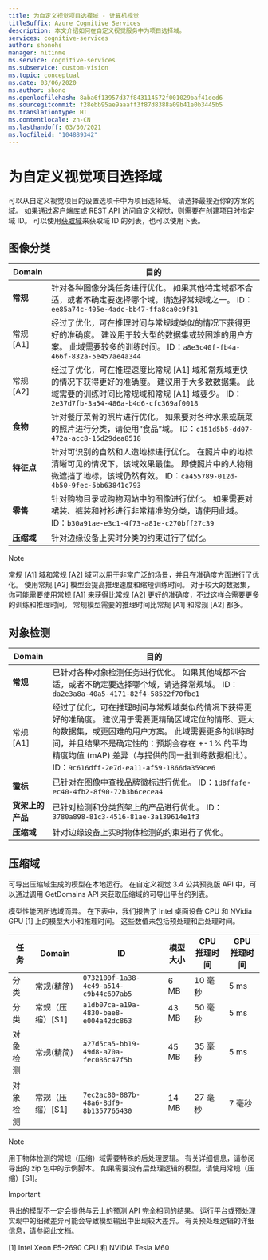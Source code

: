 ```yaml
---
title: 为自定义视觉项目选择域 - 计算机视觉
titleSuffix: Azure Cognitive Services
description: 本文介绍如何在自定义视觉服务中为项目选择域。
services: cognitive-services
author: shonohs
manager: nitinme
ms.service: cognitive-services
ms.subservice: custom-vision
ms.topic: conceptual
ms.date: 03/06/2020
ms.author: shono
ms.openlocfilehash: 8aba6f13957d37f843114572f001029baf41ded6
ms.sourcegitcommit: f28ebb95ae9aaaff3f87d8388a09b41e0b3445b5
ms.translationtype: HT
ms.contentlocale: zh-CN
ms.lasthandoff: 03/30/2021
ms.locfileid: "104889342"
---
```

# <a name="select-a-domain-for-a-custom-vision-project"></a>为自定义视觉项目选择域

可以从自定义视觉项目的设置选项卡中为项目选择域。 请选择最接近你的方案的域。 如果通过客户端库或 REST API 访问自定义视觉，则需要在创建项目时指定域 ID。 可以使用[获取域](https://westus2.dev.cognitive.microsoft.com/docs/services/Custom_Vision_Training_3.3/operations/5eb0bcc6548b571998fddeab)来获取域 ID 的列表，也可以使用下表。

## <a name="image-classification"></a>图像分类

|Domain|目的|
|---|---|
|__常规__| 针对各种图像分类任务进行优化。 如果其他特定域都不合适，或者不确定要选择哪个域，请选择常规域之一。 ID：`ee85a74c-405e-4adc-bb47-ffa8ca0c9f31`|
|常规 [A1]| 经过了优化，可在推理时间与常规域类似的情况下获得更好的准确度。 建议用于较大型的数据集或较困难的用户方案。 此域需要较多的训练时间。 ID：`a8e3c40f-fb4a-466f-832a-5e457ae4a344`|
|常规 [A2]| 经过了优化，可在推理速度比常规 [A1] 域和常规域更快的情况下获得更好的准确度。 建议用于大多数数据集。 此域需要的训练时间比常规域和常规 [A1] 域要少。 ID：`2e37d7fb-3a54-486a-b4d6-cfc369af0018` |
|__食物__|针对餐厅菜肴的照片进行优化。 如果要对各种水果或蔬菜的照片进行分类，请使用“食品”域。 ID：`c151d5b5-dd07-472a-acc8-15d29dea8518`|
|__特征点__|针对可识别的自然和人造地标进行优化。 在照片中的地标清晰可见的情况下，该域效果最佳。 即使照片中的人物稍微遮挡了地标，该域仍然有效。 ID：`ca455789-012d-4b50-9fec-5bb63841c793`|
|__零售__|针对购物目录或购物网站中的图像进行优化。 如果需要对裙装、裤装和衬衫进行非常精准的分类，请使用此域。 ID：`b30a91ae-e3c1-4f73-a81e-c270bff27c39`|
|__压缩域__| 针对边缘设备上实时分类的约束进行了优化。|


> [!NOTE]
> 常规 [A1] 域和常规 [A2] 域可以用于非常广泛的场景，并且在准确度方面进行了优化。 使用常规 [A2] 模型会提高推理速度和缩短训练时间。 对于较大的数据集，你可能需要使用常规 [A1] 来获得比常规 [A2] 更好的准确度，不过这样会需要更多的训练和推理时间。 常规模型需要的推理时间比常规 [A1] 和常规 [A2] 都多。

## <a name="object-detection"></a>对象检测

|Domain|目的|
|---|---|
|__常规__| 已针对各种对象检测任务进行优化。 如果其他域都不合适，或者不确定要选择哪个域，请选择常规域。 ID：`da2e3a8a-40a5-4171-82f4-58522f70fbc1`|
|常规 [A1]| 经过了优化，可在推理时间与常规域类似的情况下获得更好的准确度。 建议用于需要更精确区域定位的情形、更大的数据集，或更困难的用户方案。 此域需要更多的训练时间，并且结果不是确定性的：预期会存在 +-1% 的平均精度均值 (mAP) 差异（与提供的同一批训练数据相比）。 ID：`9c616dff-2e7d-ea11-af59-1866da359ce6`|
|__徽标__|已针对在图像中查找品牌徽标进行优化。 ID：`1d8ffafe-ec40-4fb2-8f90-72b3b6cecea4`|
|__货架上的产品__|已针对检测和分类货架上的产品进行优化。 ID：`3780a898-81c3-4516-81ae-3a139614e1f3`|
|__压缩域__| 针对边缘设备上实时物体检测的约束进行了优化。|

## <a name="compact-domains"></a>压缩域

可导出压缩域生成的模型在本地运行。 在自定义视觉 3.4 公共预览版 API 中，可以通过调用 GetDomains API 来获取压缩域的可导出平台的列表。

模型性能因所选域而异。 在下表中，我们报告了 Intel 桌面设备 CPU 和 NVidia GPU \[1\] 上的模型大小和推理时间。 这些数值未包括预处理和后处理时间。

|任务|Domain|ID|模型大小|CPU 推理时间|GPU 推理时间|
|---|---|---|---|---|---|
|分类|常规(精简)|`0732100f-1a38-4e49-a514-c9b44c697ab5`|6 MB|10 毫秒|5 ms|
|分类|常规（压缩）[S1]|`a1db07ca-a19a-4830-bae8-e004a42dc863`|43 MB|50 毫秒|5 ms|
|对象检测|常规(精简)|`a27d5ca5-bb19-49d8-a70a-fec086c47f5b`|45 MB|35 毫秒|5 ms|
|对象检测|常规（压缩）[S1]|`7ec2ac80-887b-48a6-8df9-8b1357765430`|14 MB|27 毫秒|7 毫秒|

>[!NOTE]
>用于物体检测的常规（压缩）域需要特殊的后处理逻辑。 有关详细信息，请参阅导出的 zip 包中的示例脚本。 如果需要没有后处理逻辑的模型，请使用常规（压缩）[S1]。

>[!IMPORTANT]
>导出的模型不一定会提供与云上的预测 API 完全相同的结果。 运行平台或预处理实现中的细微差异可能会导致模型输出中出现较大差异。 有关预处理逻辑的详细信息，请参阅[此文档](quickstarts/image-classification.md)。

\[1\] Intel Xeon E5-2690 CPU 和 NVIDIA Tesla M60
